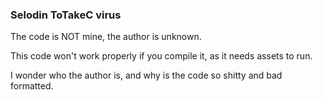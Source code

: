 ### Selodin ToTakeC virus

The code is NOT mine, the author is unknown.

This code won't work properly if you compile it, as it needs assets to run.

I wonder who the author is, and why is the code so shitty and bad formatted.

